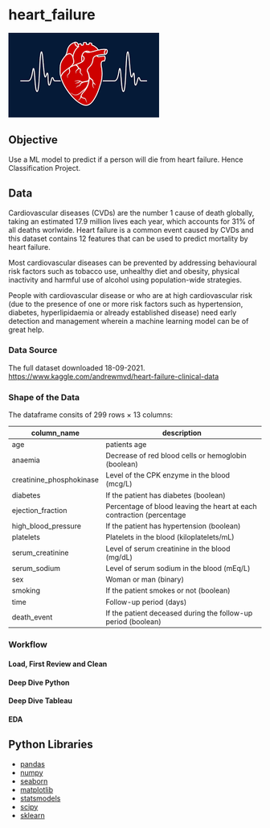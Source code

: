 # heart_failure

![heart_failure text](Pictures\heart_failure.png)

## Objective

Use a ML model to predict if a person will die from heart failure.
Hence Classification Project.

## Data

Cardiovascular diseases (CVDs) are the number 1 cause of death globally, taking an estimated 17.9 million lives each year, which accounts for 31% of all deaths worlwide.
Heart failure is a common event caused by CVDs and this dataset contains 12 features that can be used to predict mortality by heart failure.

Most cardiovascular diseases can be prevented by addressing behavioural risk factors such as tobacco use, unhealthy diet and obesity, physical inactivity and harmful use of alcohol using population-wide strategies.

People with cardiovascular disease or who are at high cardiovascular risk (due to the presence of one or more risk factors such as hypertension, diabetes, hyperlipidaemia or already established disease) need early detection and management wherein a machine learning model can be of great help.

### Data Source

The full dataset downloaded 18-09-2021. 
https://www.kaggle.com/andrewmvd/heart-failure-clinical-data

### Shape of the Data

The dataframe consits of 299 rows × 13 columns:

| column_name | description |
| ----------- | ----------- |
| age | patients age |
| anaemia | Decrease of red blood cells or hemoglobin (boolean) |
| creatinine_phosphokinase | Level of the CPK enzyme in the blood (mcg/L) |
| diabetes | If the patient has diabetes (boolean) |
| ejection_fraction | Percentage of blood leaving the heart at each contraction (percentage |
| high_blood_pressure | If the patient has hypertension (boolean) |
| platelets | Platelets in the blood (kiloplatelets/mL) |
| serum_creatinine | Level of serum creatinine in the blood (mg/dL) |
| serum_sodium | Level of serum sodium in the blood (mEq/L) |
| sex | Woman or man (binary) |
| smoking | If the patient smokes or not (boolean) |
| time | Follow-up period (days) |
| death_event | If the patient deceased during the follow-up period (boolean) |

### Workflow

#### Load, First Review and Clean


#### Deep Dive Python


#### Deep Dive Tableau


#### EDA


## Python Libraries
- [pandas](https://pandas.pydata.org/)
- [numpy](https://numpy.org/)
- [seaborn](https://seaborn.pydata.org/)
- [matplotlib](https://matplotlib.org/)
- [statsmodels](https://www.statsmodels.org/stable/index.html)
- [scipy](https://www.scipy.org/)
- [sklearn](https://scikit-learn.org/stable/)
